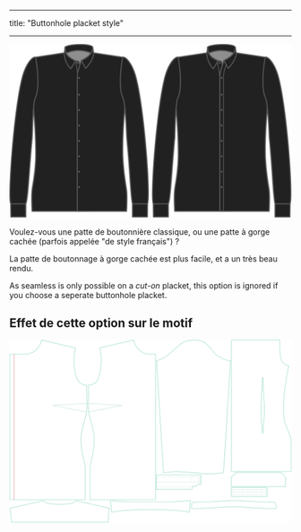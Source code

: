 - - -
title: "Buttonhole placket style"
- - -

![Style de patte de boutonnage (côté boutonnières)](buttonholeplacketstyle.svg)

Voulez-vous une patte de boutonnière classique, ou une patte à gorge cachée (parfois appelée "de style français") ?

<Tip>

La patte de boutonnage à gorge cachée est plus facile, et a un très beau rendu.

</Tip>

<Note>

As seamless is only possible on a _cut-on_ placket, this option is ignored if you choose a seperate buttonhole placket.

</Note>

## Effet de cette option sur le motif

![Cette image montre l'effet de cette option en superposant plusieurs variantes qui ont une valeur différente pour cette option](simone_buttonholeplacketstyle_sample.svg "Effet de cette option sur le modèle")
